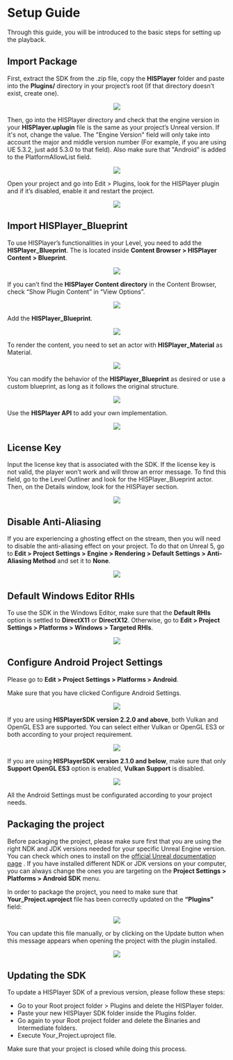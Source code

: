 # Setup Guide
Through this guide, you will be introduced to the basic steps for setting up the playback.

## Import Package
First, extract the SDK from the .zip file, copy the **HISPlayer** folder and paste into the **Plugins/** directory in your project’s root (If that directory doesn’t exist, create one).

<p align="center">
<img src="./images/root-dir.png">
</p>

Then, go into the HISPlayer directory and check that the engine version in your **HISPlayer.uplugin** file is the same as your project’s Unreal version. If it's not, change the value. 
The "Engine Version" field will only take into account the major and middle version number (For example, if you are using UE 5.3.2, just add 5.3.0 to that field).
Also make sure that "Android" is added to the PlatformAllowList field. 

<p align="center">
<img src="./images/uplugin-file.png">
</p>

Open your project and go into Edit > Plugins, look for the HISPlayer plugin and if it’s disabled, enable it and restart the project.

<p align="center">
<img src="./images/hisplayer-plugin.png">
</p>

## Import HISPlayer_Blueprint
To use HISPlayer’s functionalities in your Level, you need to add the **HISPlayer_Blueprint**. The is located inside **Content Browser > HISPlayer Content > Blueprint**.

<p align="center">
<img src="./images/browser-structure.png">
</p>

If you can’t find the **HISPlayer Content directory** in the Content Browser, check “Show Plugin Content” in “View Options”.

<p align="center">
<img src="./images/show-content.png">
</p>

Add the **HISPlayer_Blueprint**.

<p align="center">
<img src="./images/insert-blueprint.png">
</p>

To render the content, you need to set an actor with **HISPlayer_Material** as Material.

<p align="center">
<img src="./images/add-actor.png">
</p>

You can modify the behavior of the **HISPlayer_Blueprint** as desired or use a custom blueprint, as long as it follows the original structure.

<p align="center">
<img src="./images/graphic.png">
</p>

Use the **HISPlayer API** to add your own implementation.

<p align="center">
<img src="./images/sample.png">
</p>

## License Key
Input the license key that is associated with the SDK. If the license key is not valid, the player won’t work and will throw an error message. To find this field, go to the Level Outliner and look for the HISPlayer_Blueprint actor. Then, on the Details window, look for the HISPlayer section.

<p align="center">
<img src="./images/licensekey.png">
</p>

## Disable Anti-Aliasing
If you are experiencing a ghosting effect on the stream, then you will need to disable the anti-aliasing effect on your project. 
To do that on Unreal 5, go to **Edit > Project Settings > Engine > Rendering > Default Settings > Anti-Aliasing Method** and set it to **None**.

<p align="center">
<img src="./images/AntiAliasing.png">
</p>

## Default Windows Editor RHIs
To use the SDK in the Windows Editor, make sure that the **Default RHIs** option is settled to **DirectX11** or **DirectX12**. Otherwise, go to **Edit > Project Settings > Platforms > Windows > Targeted RHIs**.

<p align="center">
<img src="./images/DefaultRHI.png">
</p>

## Configure Android Project Settings
Please go to  **Edit > Project Settings > Platforms > Android**.

Make sure that you have clicked Configure Android Settings.
<p align="center">
<img src="https://github.com/HISPlayer/UnrealAndroid-SDK/assets/32887298/a804c07a-1a17-4fe0-8ef5-c3ed0c006930">
</p>

If you are using **HISPlayerSDK version 2.2.0 and above**, both Vulkan and OpenGL ES3 are supported. You can select either Vulkan or OpenGL ES3 or both according to your project requirement. 
<p align="center">
<img src="https://github.com/HISPlayer/UnrealAndroid-SDK/assets/32887298/78f51424-f796-4097-95f3-49456cde929b">
</p>

If you are using **HISPlayerSDK version 2.1.0 and below**, make sure that only **Support OpenGL ES3** option is enabled, **Vulkan Support** is disabled. 
<p align="center">
<img src="./images/OpenGL.png">
</p>

All the Android Settings must be configurated according to your project needs.

## Packaging the project
Before packaging the project, please make sure first that you are using the right NDK and JDK versions needed for your specific Unreal Engine version. You can check which ones to install on the [official Unreal documentation page](https://docs.unrealengine.com/5.2/en-US/android-development-requirements-for-unreal-engine/) . If you have installed different NDK or JDK versions on your computer, you can always change the ones you are targeting on the **Project Settings > Platforms > Android SDK** menu.

In order to package the project, you need to make sure that **Your_Project.uproject** file has been correctly updated on the **“Plugins”** field:

<p align="center">
<img src="./images/PluginUproject.png">
</p>

You can update this file manually, or by clicking on the Update button when this message appears when opening the project with the plugin installed.

<p align="center">
<img src="./images/Update.png">
</p>

## Updating the SDK

To update a HISPlayer SDK of a previous version, please follow these steps:
* Go to your Root project folder > Plugins and delete the HISPlayer folder.
* Paste your new HISPlayer SDK folder inside the Plugins folder.
* Go again to your Root project folder and delete the Binaries and Intermediate folders.
* Execute Your_Project.uproject file.

Make sure that your project is closed while doing this process.
